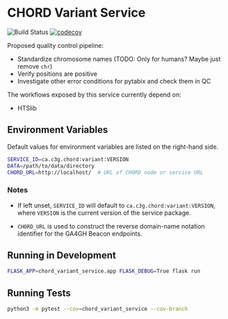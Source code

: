 # CHORD Variant Service

![Build Status](https://api.travis-ci.org/c3g/chord_variant_service.svg?branch=master)
[![codecov](https://codecov.io/gh/c3g/chord_variant_service/branch/master/graph/badge.svg)](https://codecov.io/gh/c3g/chord_variant_service)

Proposed quality control pipeline:

* Standardize chromosome names (TODO: Only for humans? Maybe just remove `chr`)
* Verify positions are positive
* Investigate other error conditions for pytabix and check them in QC

The workflows exposed by this service currently depend on:

* HTSlib


## Environment Variables

Default values for environment variables are listed on the right-hand side.

```bash
SERVICE_ID=ca.c3g.chord:variant:VERSION
DATA=/path/to/data/directory
CHORD_URL=http://localhost/  # URL of CHORD node or service URL
```

### Notes

  * If left unset, `SERVICE_ID` will default to `ca.c3g.chord:variant:VERSION`,
    where `VERSION` is the current version of the service package.

  * `CHORD_URL` is used to construct the reverse domain-name notation identifier
    for the GA4GH Beacon endpoints.


## Running in Development

```bash
FLASK_APP=chord_variant_service.app FLASK_DEBUG=True flask run
```


## Running Tests

```bash
python3 -m pytest --cov=chord_variant_service --cov-branch
```
